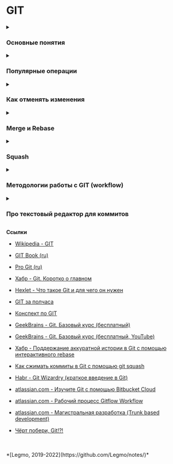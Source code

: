 <h1>GIT</h1>

[//]: # (Основные понятия)
<details><summary><h3>Основные понятия</h3></summary><p>

- **Система контроля версий** (Version Control System) — программное обеспечение, помогающее разработчикам управлять состоянием исходного кода на протяжение всей разработки. Система, которая записывает ваши изменения в файл и позже позволяет откатиться к более ранней версии проекта. Также помогает команде эффективно работать надо одними и теми же файлами и синхронизировать свои изменения.
  - бывают `распределенные` и `централизованные` (репозиторий хранится на сервере, вносить правки можно только в него, чреез спец. клиента). GIT - распределенный
- **GIT** (Global Information Tracker) — разработан Линусом Торвальдсом для управления разработкой ядра Linux.
- **Принцип хранения в GIT** — Git хранит полные копии файлов, только заменяя неизмененные файлы на ссылки (многие другие системы хранят только список изменения)
  - Т.е. Git является небольшой файловой системой.
  - Преимущества подхода — при восстановлении данных, работе с комитами и т.д.
  - Недостатки подхода — требует больше места.
- **Repository** — место, где Git хранит метаданные и базу данных объектов вашего проекта.
  - Git хранит все изменения в скрытой папке `.git`, которая есть в каждом проекте, находящемся под контролем VCS.
- **Working Directory** — извлечённая из базы копия определённой версии проекта.
- **Staging Area** (index) — файл c информацией о том, что должно войти в следующий коммит. Хранится в репозитории Git
  - когда я выполняю `git add .` — я добавляю данные в index/Staging Area
- **Tree** — объект (бинарный файл), который представляет директорию.
    - Хранит ссылки к блобам и деревьям, также указывается SHA1 хэшом.
- **Commit** — содержит текущее состояние репозитория.
    - Как и дерево или блоб, коммит хранится в виде SHA1 хэша.
    - Можно понимать коммит, как узел в связном листе.
    - Каждый коммит имеет указатель на своего предка-коммита.
    - Коммит может имет несколько указателей на несколько предков - это значит, что он был создан слиянием веток.
- **Branch** — используется для создания новой ветки разработки.
- **Tag** — обозначает значимое имя с указанной версией в репозитории.
    - Теги очень похожи на ветки, но отличие в том, что они неизменяемы. Если сделать тег для коммита, то даже если создать новый коммит от данного, то он не обновится.
- **HEAD** - указатель/ссылка, обычно указывает на последний комит в текущей ветке.
    - Когда вы делаете комит, то HEAD перемещается на него.
    - HEAD можно переместить на любой другой объект кроме комита.
    - `ORIG_HEAD` - предыдущее состояние HEAD.
    - git reset - передвигает HEAD в указанное состояние
    - `detached HEAD` — состояние открепленного указателя HEAD. 
      - Может возникнуть при `git checkout`, если переключиться на коммит.
      - При стандартном процессе разработки указатель HEAD обычно указывает на главную ветку main или другую локальную ветку. Но при переключении на предыдущий коммит HEAD указывает уже не на ветку, а непосредственно на сам коммит. Такая ситуация называется состоянием «открепленного указателя HEAD». Переход к старой версии файла не перемещает указатель HEAD. Он остается в той же ветке и в том же коммите, что позволяет избежать открепления указателя HEAD. После этого можно выполнить коммит старой версии файла в новый снимок состояния, как и в случае других изменений. Соответственно, такое использование команды git checkout применительно к файлу позволяет откатиться к прежней версии отдельного файла.
      - Переход к отдельному коммиту переведет репозиторий в состояние открепленного указателя HEAD. Работа при этом перестает принадлежать какой-либо из веток. При открепленном указателе HEAD все новые коммиты будут оставаться без родителя, пока вы не вернете ветки в положенное состояние. «Сборщик мусора» в Git удаляет коммиты без родителя. Этот сервис работает с определенными интервалами и удаляет такие коммиты без возможности восстановления. Чтобы такие коммиты не были удалены «сборщиком мусора», перед их выполнением нужно убедиться, что мы работаем в ветке.
      - Сообщение «detached HEAD» предупреждает о том, что вся текущая работа «откреплена» от остальной части вашего проекта. Если вы начнете разрабатывать функцию, находясь в состоянии открепленного указателя HEAD, у вас не будет ветки, которая позволила бы вам вернуться к этой функции. Когда вы неизбежно переключитесь на другую ветку (например, чтобы слить код своей функции), вы уже никак не сможете сослаться на свою функцию:

<br></p>
</details>

[//]: # (Популярные операции)
<details><summary><h3>Популярные операции</h3></summary><p>

- `git merge` — соединяет две или более истории в одну.
  - объединяет две или более «историй разработки». Сохраняет историю в первозданном виде
- `git rebase` — переносит локальные комиты в указанное положение в дереве.
  - повторно применяет коммиты поверх другой базовой ветки. Перезаписывает историю
- `git cherry-pick` — переносит изменения, представленные в указанных комитах.
  - Если ведется сложная история разработки, с несколькими длинными ветками
  разработками, может возникнуть необходимость в применении изменений, внесенных
  отдельным коммитом одной ветки, к дереву другой (активной в настоящий момент).
- `git reset` — передвигает HEAD в указанное состояние
  - позволяет откатить проект до определенной точки.
  - в зависимости от параметра прокидывает нас в истории проекта с соответствующими состояниями индекса.
  - можно использовать с тремя параметрами:
    - `git reset --soft <commit>`
      - Содержимое вашего индекса, а также рабочей директории, остается неизменным. 
      - мы изменим ссылку указателя HEAD на указанный коммит и все изменения, которые были до этого внесены, окажутся в индексе.
    - `git reset --mixed <commit>`
       - мы изменим ссылку указателя HEAD, но все предыдущие изменения в индекс не попадут, а будут отслеживаться как не занесенные в индекс. 
       - Дает возможность внести в индекс только те изменения, которые нам необходимы, что довольно удобно!
    - `git reset --hard <commit>` 
      - мы изменим ссылку указателя HEAD, но все предыдущие изменения не попадут ни в индекс, ни в зону отслеживаемых файлов. 
      - Мы полностью сотрем все изменения, которые вносили ранее.

- `git init` — создание пустого репозитория или переинициализация существующего.
- `git clone` — операция клонирования репозитория.
- `git add` — операция индексирования файла (сообщаю Git какие изменения надо внести в историю).
  - Пока я не сделал `git add` — файл считается «неотслеживаемым». Изменения в нём не попадут в следюущий коммит
- `git commit` — записывает изменения в репозиторий (в историю проекта).
- `git status` — операция вывода статуса текущего working tree.
  - Показывает какие файлы в проекте отслеживаются Git и какие изменения будут включены в следующий коммит
- `git branch` — выводит, создает или удаляет ветки.
- `git checkout` — переключается между элементами или откатывает изменения в файлах в рабочей директории.
  - подразумевают переключение между различными версиями целевого объекта (файл, коммит или ветка) 
  - откатывает изменения в файле.
  - переходит на указанный объект, например ветку
  - По сути дела просто обновляет указатель HEAD, чтобы он ссылался на указанную ветку или коммит.
  - `detached HEAD` — состояние открепленного указателя HEAD.
    - Может возникнуть при `git checkout`, если переключиться на коммит.
    - При стандартном процессе разработки указатель HEAD обычно указывает на главную ветку main или другую локальную ветку. Но при переключении на предыдущий коммит HEAD указывает уже не на ветку, а непосредственно на сам коммит. Такая ситуация называется состоянием «открепленного указателя HEAD». Переход к старой версии файла не перемещает указатель HEAD. Он остается в той же ветке и в том же коммите, что позволяет избежать открепления указателя HEAD. После этого можно выполнить коммит старой версии файла в новый снимок состояния, как и в случае других изменений. Соответственно, такое использование команды git checkout применительно к файлу позволяет откатиться к прежней версии отдельного файла.
    - Переход к отдельному коммиту переведет репозиторий в состояние открепленного указателя HEAD. Работа при этом перестает принадлежать какой-либо из веток. При открепленном указателе HEAD все новые коммиты будут оставаться без родителя, пока вы не вернете ветки в положенное состояние. «Сборщик мусора» в Git удаляет коммиты без родителя. Этот сервис работает с определенными интервалами и удаляет такие коммиты без возможности восстановления. Чтобы такие коммиты не были удалены «сборщиком мусора», перед их выполнением нужно убедиться, что мы работаем в ветке.
    - Сообщение «detached HEAD» предупреждает о том, что вся текущая работа «откреплена» от остальной части вашего проекта. Если вы начнете разрабатывать функцию, находясь в состоянии открепленного указателя HEAD, у вас не будет ветки, которая позволила бы вам вернуться к этой функции. Когда вы неизбежно переключитесь на другую ветку (например, чтобы слить код своей функции), вы уже никак не сможете сослаться на свою функцию.
    - Всегда ведите разработку на ветке, а не на открепленном указателе HEAD. Это гарантия того, что у вас всегда будет ссылка на ваши новые коммиты. Вместе с тем при просмотре предыдущего коммита состояние указателя HEAD не имеет значения: он может быть как откреплен, так и нет.
- `git stash` — прячет, достает, очищает изменения в рабочей директории. Что-то вроде «буфера обмена»
- `git fetch` — загружает историю из указанного репозитория.
- `git pull` — загружает историю из указанного репозитория и сливает ее с локальной историей.
- `git push` — загружает историю в удаленный репозиторий.
- `git remote` — управляет набором отслеживаемых репозиториев.
- `git reflog` — управляет reflog информацией.  
  - Выводит упорядоченный список коммитов, на которые указывал HEAD. Отображает историю всех ваших перемещений по проекту.
  - Хранит свою информацию на вашей машине отдельно от коммитов, поэтому при удалении чего-либо в истории, в сможете это найти в git reflog.
  - Если вы вдруг случайно удалили часть истории или откатились назад, вы сможете проинспектировать момент утраты нужной вам информации и откатиться обратно.
- `git revert` — отменяет существующие комиты.
- `git clean` — удаляет неиндексированные файлы из рабочей директории.

- **Ссылки**
  - [Конспект по GIT](https://gist.github.com/vchernogorov/030144a7b0832c683adc3e0b502ad3e5)

<br></p>
</details>

[//]: # (Как отменять изменения)
<details><summary><h3>Как отменять изменения</h3></summary><p>

- `git checkout` — 
  - перехожу на нужный коммит (`git checkout a1e8fb5`)
  - создаю от него новую ветку с этими данными, работаю в ней (`git checkout -b new_branch_without_some_commit`)
  - Теперь репозиторий находится на новой временной шкале, где коммита 872fa7e не существует. На этом этапе мы можем продолжить работу в новой ветке, где коммита 872fa7e не существует и его можно считать «отмененным». 
  - К сожалению, если вам нужна предыдущая ветка (возможно, это главная ветка main), такая стратегия не подходит.
- `git revert` — Git создаст новый коммит с операцией, обратной последнему коммиту.  
  - В текущую историю ветки будет добавлен новый коммит
  - В отличие от нашей предыдущей стратегии переключения с помощью команды checkout, мы можем продолжить работать с этой же веткой, поэтому данная стратегия является удовлетворительной. Это идеальный способ отмены при работе в открытых общих репозиториях, однако если у вас есть требование вести минимальную «очищенную» историю Git, эта стратегия может не подойти.
- `git reset` — 
  - Если мы выполним команду `git reset --hard a1e8fb5`, история коммитов будет сброшена до указанного коммита.
  - Этот метод отмены изменений оставляет историю максимально чистой. 
  - Отлично подходит для локальных изменений, но при работе в общем удаленном репозитории создает сложности. 
  - Если у нас есть общий удаленный репозиторий, в котором с помощью команды push опубликован коммит 872fa7e, и мы попытаемся выполнить команду git push для ветки, в которой с помощью команды reset была сброшена история, система Git обнаружит это и выдаст ошибку. Git будет считать, что публикуемая ветка не была обновлена, поскольку в ней отсутствуют коммиты. В таких случаях лучше использовать отмену с помощью команды git revert.
- `git commit --amend` — внести правки в последний коммит

- **Ссылки**
- [atlassian — Отмена коммитов и изменений ](https://www.atlassian.com/ru/git/tutorials/undoing-changes)

<br></p>
</details>


[//]: # (Rebase)
<details><summary><h3>Merge и Rebase</h3></summary><p>

**Merge** (слияние)
- объединяет две или более историй разработки
- Сохраняет историю в первозданном виде
- на графике истории репозитория будет видна другая ветка — история нелинейная


**Rebase** (перебазирование)
- повторно применяет коммиты поверх другой базовой ветки. 
- Перезаписывает историю
- графике истории выглядит одной линией

Способ объединить изменения, сделанные в одной ветке, с другой веткой.<br>
Альтернатива `merge`.<br>

Последовательно берет все коммиты из выбранной ветки и заново применяет их к новой ветке.<br>

Результат:
- Переприменяя коммиты, Git создает новые коммиты. Даже если они содержат те же изменения, то рассматриваются Git как
  новые и независимые коммиты.
- Git rebase переприменяет коммиты и не удаляет старые. После выполнения rebase ваши старые коммиты продолжат храниться
  в .git.

**Отличие от merge**

- `rebase` - повторно применяет коммиты поверх другой базовой ветки. Перезаписывает историю
- `merge` - объединяет две или более «историй разработки». Сохраняет историю в первозданном виде

**Ссылки**

- [Владеешь merge  -  освой и rebase](https://nuancesprog.ru/p/12275/?ysclid=lisjrgqkui717486146)
- [Git Rebase: руководство по использованию](https://habr.com/ru/post/161009/)
- [Git Rebase для начинающих](https://habr.com/ru/post/337302/)

<br></p>
</details>



[//]: # (Squash)
<details><summary><h3>Squash</h3></summary><p>

- Берём серию коммитов и «уплотняем», сжимаем ее.<br>
- Серию из N коммитов преобразуем в один коммит.

- Применяется, чтобы превратить большое число малозначимых коммитов в небольшое число значимых. Так легче отслеживать
историю Git.

- Также этот прием используется при объединении ветвей. Чаще всего вам будут советовать всегда сжимать коммиты и выполнять
перебазирование с родительской ветвью (например, master или develop). В таком случае история главной ветки будет
содержать только значимые коммиты, без ненужной детализации.

**Ссылки**

- [Как сжимать коммиты в Git с помощью git squash](https://medium.com/nuances-of-programming/%D0%BA%D0%B0%D0%BA-%D1%81%D0%B6%D0%B8%D0%BC%D0%B0%D1%82%D1%8C-%D0%BA%D0%BE%D0%BC%D0%BC%D0%B8%D1%82%D1%8B-%D0%B2-git-%D1%81-%D0%BF%D0%BE%D0%BC%D0%BE%D1%89%D1%8C%D1%8E-git-squash-8a84b9f62734)

<br></p>
</details>



[//]: # (Методологии работы с GIT ,workflow)
<details><summary><h3>Методологии работы с GIT (workflow)</h3></summary><p>

- [Кратко о git-flow](http://ruwhynot.com/2016/03/08/briefly-about-gitflow/)
- [В чём состоит отличие между различными workflow?](https://ru.stackoverflow.com/questions/676514/%D0%92-%D1%87%D1%91%D0%BC-%D1%81%D0%BE%D1%81%D1%82%D0%BE%D0%B8%D1%82-%D0%BE%D1%82%D0%BB%D0%B8%D1%87%D0%B8%D0%B5-%D0%BC%D0%B5%D0%B6%D0%B4%D1%83-%D1%80%D0%B0%D0%B7%D0%BB%D0%B8%D1%87%D0%BD%D1%8B%D0%BC%D0%B8-workflow)
- [Модели ветвления в Git: какую выбрать?](https://proglib.io/p/git-workflow)
- [Оригинальная статья Vincent Driessen с описанием модели GitFlow (перевод на русский)](https://habr.com/ru/post/106912/)

- [atlassian.com - Рабочий процесс Gitflow Workflow ](https://www.atlassian.com/ru/git/tutorials/comparing-workflows/gitflow-workflow)
- [atlassian.com - Магистральная разработка (Trunk based development)](https://www.atlassian.com/ru/continuous-delivery/continuous-integration/trunk-based-development)

<br></p>
</details>

[//]: # (Про текстовый редактор для коммитов)
<details><summary><h3>Про текстовый редактор для коммитов</h3></summary><p>

- Я использую nano

**Ссылки**

- [stackoverflow - Замена дефолтного редактора кода в git (ru)](https://ru.stackoverflow.com/questions/437331/%D0%97%D0%B0%D0%BC%D0%B5%D0%BD%D0%B0-%D0%B4%D0%B5%D1%84%D0%BE%D0%BB%D1%82%D0%BD%D0%BE%D0%B3%D0%BE-%D1%80%D0%B5%D0%B4%D0%B0%D0%BA%D1%82%D0%BE%D1%80%D0%B0-%D0%BA%D0%BE%D0%B4%D0%B0-%D0%B2-git)
- [Связывание текстового редактора с Git](https://ymatuhin.ru/tools/git-default-editor/)

<br></p>
</details>

**Ссылки**

- [Wikipedia - GIT](https://ru.wikipedia.org/wiki/Git)
- [GIT Book (ru)](https://git-scm.com/book/ru/v2)
- [Pro Git (ru)](http://www.linuxcookbook.ru/books/progit/index.html)
- [Хабр - Git. Коротко о главном](https://habr.com/ru/post/588801/)
- [Hexlet - Что такое Git и для чего он нужен](https://guides.hexlet.io/ru/git-guide/)
- [GIT за полчаса](https://proglib.io/p/git-for-half-an-hour)
- [Конспект по GIT](https://gist.github.com/vchernogorov/030144a7b0832c683adc3e0b502ad3e5)
- [GeekBrains - Git. Базовый курс (бесплатный)](https://gb.ru/courses/1117)
- [GeekBrains - Git. Базовый курс (бесплатный, YouTube)](https://www.youtube.com/playlist?list=PLmRNNqEA7JoM77hOJkPrLOfJQGizCLR3P)
- [Хабр - Поддержание аккуратной истории в Git с помощью интерактивного rebase](https://habr.com/ru/company/flant/blog/536698/)
- [Как сжимать коммиты в Git с помощью git squash](https://medium.com/nuances-of-programming/%D0%BA%D0%B0%D0%BA-%D1%81%D0%B6%D0%B8%D0%BC%D0%B0%D1%82%D1%8C-%D0%BA%D0%BE%D0%BC%D0%BC%D0%B8%D1%82%D1%8B-%D0%B2-git-%D1%81-%D0%BF%D0%BE%D0%BC%D0%BE%D1%89%D1%8C%D1%8E-git-squash-8a84b9f62734)
- [Habr - Git Wizardry (краткое введение в Git)](https://habr.com/ru/post/60347/?ysclid=l6y8sw0gaj91345487)

- [atlassian.com - Изучите Git с помощью Bitbucket Cloud ](https://www.atlassian.com/ru/git/tutorials/learn-git-with-bitbucket-cloud)
- [atlassian.com - Рабочий процесс Gitflow Workflow ](https://www.atlassian.com/ru/git/tutorials/comparing-workflows/gitflow-workflow)
- [atlassian.com - Магистральная разработка (Trunk based development)](https://www.atlassian.com/ru/continuous-delivery/continuous-integration/trunk-based-development)
- [Чёрт побери, Git!?!](https://dangitgit.com/ru)

<br>
<br>
*[Legmo, 2019-2022](https://github.com/Legmo/notes/)*